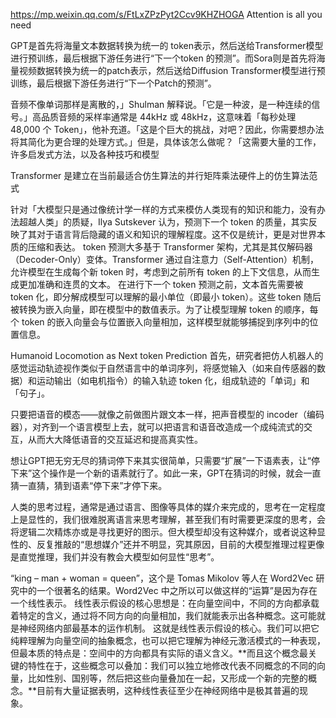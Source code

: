 https://mp.weixin.qq.com/s/FtLxZPzPyt2Ccv9KHZHOGA
Attention is all you need

GPT是首先将海量文本数据转换为统一的 token表示，然后送给Transformer模型进行预训练，最后根据下游任务进行“下一个token 的预测”。而Sora则是首先将海量视频数据转换为统一的patch表示，然后送给Diffusion Transformer模型进行预训练，最后根据下游任务进行“下一个Patch的预测”。

音频不像单词那样是离散的，」Shulman 解释说。「它是一种波，是一种连续的信号。」高品质音频的采样率通常是 44kHz 或 48kHz，这意味着「每秒处理 48,000 个 Token」，他补充道。「这是个巨大的挑战，对吧？因此，你需要想办法将其简化为更合理的处理方式。」但是，具体该怎么做呢？「这需要大量的工作，许多启发式方法，以及各种技巧和模型

Transformer 是建立在当前最适合仿生算法的并行矩阵乘法硬件上的仿生算法范式

针对「大模型只是通过像统计学一样的方式来模仿人类现有的知识和能力，没有办法超越人类」的质疑，Ilya Sutskever 认为，预测下一个 token 的质量，其实反映了其对于语言背后隐藏的语义和知识的理解程度。这不仅是统计，更是对世界本质的压缩和表达。
token 预测大多基于 Transformer 架构，尤其是其仅解码器（Decoder-Only）变体。Transformer 通过自注意力（Self-Attention）机制，允许模型在生成每个新 token 时，考虑到之前所有 token 的上下文信息，从而生成更加准确和连贯的文本。
在进行下一个 token 预测之前，文本首先需要被 token 化，即分解成模型可以理解的最小单位（即最小 token）。这些 token 随后被转换为嵌入向量，即在模型中的数值表示。为了让模型理解 token 的顺序，每个 token 的嵌入向量会与位置嵌入向量相加，这样模型就能够捕捉到序列中的位置信息。

Humanoid Locomotion as Next token Prediction
首先，研究者把仿人机器人的感觉运动轨迹视作类似于自然语言中的单词序列，将感觉输入（如来自传感器的数据）和运动输出（如电机指令）的输入轨迹 token 化，组成轨迹的「单词」和「句子」。

只要把语音的模态——就像之前做图片跟文本一样，把声音模型的 incoder（编码器），对齐到一个语言模型上去，就可以把语言和语音改造成一个成纯流式的交互，从而大大降低语音的交互延迟和提高真实性。

想让GPT把无穷无尽的猜词停下来其实很简单，只需要“扩展”一下语素表，让“停下来”这个操作是一个新的语素就行了。如此一来，GPT在猜词的时候，就会一直猜一直猜，猜到语素“停下来”才停下来。

人类的思考过程，通常是通过语言、图像等具体的媒介来完成的，思考在一定程度上是显性的，我们很难脱离语言来思考理解，甚至我们有时需要更深度的思考，会将逻辑二次精炼亦或是寻找更好的图示。但大模型却没有这种媒介，或者说这种显性的、反复推敲的“思想媒介”还并不明显，究其原因，目前的大模型推理过程更像是直觉推理，我们并没有教会大模型如何显性“思考”。

“king – man + woman = queen”，这个是 Tomas Mikolov 等人在 Word2Vec 研究中的一个很著名的结果。Word2Vec 中之所以可以做这样的“运算”是因为存在一个线性表示。
线性表示假设的核心思想是：在向量空间中，不同的方向都承载着特定的含义，通过将不同方向的向量相加，我们就能表示出各种概念。这可能就是神经网络内部最基本的运作机制。
这就是线性表示假设的核心。我们可以把它纯粹理解为向量空间的抽象概念，也可以把它理解为神经元激活模式的一种表现，但最本质的特点是：空间中的方向都具有实际的语义含义。**而且这个概念最关键的特性在于，这些概念可以叠加：我们可以独立地修改代表不同概念的不同的向量，比如性别、国别等，然后把这些向量叠加在一起，又形成一个新的完整的概念。**目前有大量证据表明，这种线性表征至少在神经网络中是极其普遍的现象。